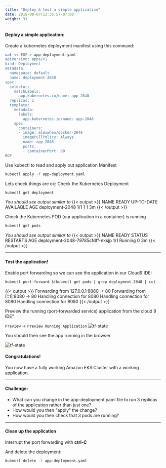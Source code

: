 ```yaml
---
title: "Deploy & test a simple application"
date: 2018-08-07T13:36:57-07:00
weight: 31
---
```

#### Deploy a simple application:

Create a kubernetes deployment manifest using this command:

```bash
cat << EOF > app-deployment.yaml
apiVersion: apps/v1
kind: Deployment
metadata:
  namespace: default
  name: deployment-2048
spec:
  selector:
    matchLabels:
      app.kubernetes.io/name: app-2048
  replicas: 1
  template:
    metadata:
      labels:
        app.kubernetes.io/name: app-2048
    spec:
      containers:
      - image: alexwhen/docker-2048
        imagePullPolicy: Always
        name: app-2048
        ports:
        - containerPort: 80
EOF
```

Use kubectl to read and apply out application Manifest

```bash
kubectl apply -f app-deployment.yaml
```


Lets check things are ok:
Check the Kubernetes Deployment

```bash
kubectl get deployment
```
*You should see output similar to*
{{< output >}}
NAME              READY   UP-TO-DATE   AVAILABLE   AGE
deployment-2048   1/1     1            1            3m
{{< /output >}}


Check the Kubernetes POD (our application in a container) is running
```bash
kubectl get pods
```
*You should see output similar to*
{{< output >}}
NAME                               READY   STATUS    RESTARTS   AGE
deployment-2048-79785cfdff-nksjp   1/1     Running   0          3m
{{< /output >}}

----

#### Test the application!

Enable port forwarding so we can see the application in our Cloud9 IDE:

```bash
kubectl port-forward $(kubectl get pods | grep deployment-2048 | cut -f1 -d' ') 8080:80
```

{{< output >}}
Forwarding from 127.0.0.1:8080 -> 80
Forwarding from [::1]:8080 -> 80
Handling connection for 8080
Handling connection for 8080
Handling connection for 8080
{{< /output >}}

Preview the running (port-forwarded service) application from the cloud 9 IDE"

`Preview` -> `Preview Running Application`
![tf-state](/images/andyt/game-2048-0.jpg)

You should then see the app running in the browser 

![tf-state](/images/andyt/game-2048-1.jpg)



#### Congratulations!

You now have a fully working Amazon EKS Cluster with a working application.


----

#### Challenge:

* What can you change in the app-deployment.yaml file to run 3 replicas of the application rather than just one?
* How would you then "apply" the change?
* How would you then check that 3 pods are running?


----

#### Clean up the application


Interrupt the port forwarding with **ctrl-C**

And delete the deployment:

```bash
kubectl delete -f app-deployment.yaml
```



